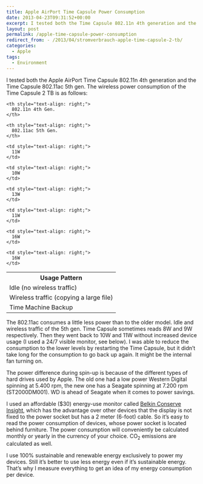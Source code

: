 ```yaml
---
title: Apple AirPort Time Capsule Power Consumption
date: 2013-04-23T09:31:52+00:00
excerpt: I tested both the Time Capsule 802.11n 4th generation and the Time Capsule 802.11ac. Measured power consumption is for the Time Capsule 2TB model.
layout: post
permalink: /apple-time-capsule-power-consumption
redirect_from: - /2013/04/stromverbrauch-apple-time-capsule-2-tb/
categories:
  - Apple
tags:
  - Environment
---
```

I tested both the Apple AirPort Time Capsule 802.11n 4th generation and the Time Capsule 802.11ac 5th gen. The wireless power consumption of the Time Capsule 2 TB is as follows:

<table style="width: auto;">
  <tr>
    <th>
      Usage Pattern
    </th>
    
    <th style="text-align: right;">
      802.11n 4th Gen.
    </th>
    
    <th style="text-align: right;">
      802.11ac 5th Gen.
    </th>
  </tr>
  
  <tr>
    <td>
      Idle (no wireless traffic)
    </td>
    
    <td style="text-align: right;">
      11W
    </td>
    
    <td style="text-align: right;">
      10W
    </td>
  </tr>
  
  <tr>
    <td>
      Wireless traffic (copying a large file)
    </td>
    
    <td style="text-align: right;">
      13W
    </td>
    
    <td style="text-align: right;">
      11W
    </td>
  </tr>
  
  <tr>
    <td>
      Time Machine Backup
    </td>
    
    <td style="text-align: right;">
      16W
    </td>
    
    <td style="text-align: right;">
      16W
    </td>
  </tr>
</table>

The 802.11ac consumes a little less power than to the older model. Idle and wireless traffic of the 5th gen. Time Capsule sometimes reads 8W and 9W respectively. Then they went back to 10W and 11W without increased device usage (I used a 24/7 visible monitor, see below). I was able to reduce the consumption to the lower levels by restarting the Time Capsule, but it didn’t take long for the consumption to go back up again. It might be the internal fan turning on.

The power difference during spin-up is because of the different types of hard drives used by Apple. The old one had a low power Western Digital spinning at 5.400 rpm, the new one has a Seagate spinning at 7.200 rpm (ST2000DM001). WD is ahead of Seagate when it comes to power savings.

I used an affordable ($30) energy-use monitor called [Belkin Conserve Insight](https://www.belkin.com/conserve/insight/), which has the advantage over other devices that the display is not fixed to the power socket but has a 2 meter (6-foot) cable. So it’s easy to read the power consumption of devices, whose power socket is located behind furniture. The power consumption will conveniently be calculated monthly or yearly in the currency of your choice. CO<sub>2</sub> emissions are calculated as well.

I use 100% sustainable and renewable energy exclusively to power my devices. Still it’s better to use less energy even if it’s sustainable energy. That’s why I measure everything to get an idea of my energy consumption per device.